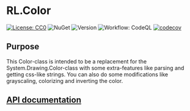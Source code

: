 # RL.Color

[![License: CC0](https://img.shields.io/github/license/ringostarr80/RL.Color.svg)](https://creativecommons.org/publicdomain/zero/1.0/legalcode)
![NuGet](https://img.shields.io/nuget/v/RL.Color)
![Version](https://img.shields.io/github/v/tag/ringostarr80/RL.Color?sort=semver)
![Workflow: CodeQL](https://img.shields.io/github/actions/workflow/status/ringostarr80/RL.Color/codeql-analysis.yml?branch=main)
[![codecov](https://codecov.io/gh/ringostarr80/RL.Color/branch/main/graph/badge.svg?token=8X0W58THED)](https://codecov.io/gh/ringostarr80/RL.Color)

## Purpose

This Color-class is intended to be a replacement for the System.Drawing.Color-class with some extra-features like parsing and getting css-like strings. You can also do some modifications like grayscaling, colorizing and inverting the color.

## [API documentation](doc/API.md)